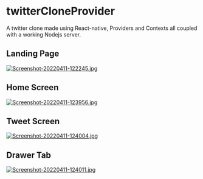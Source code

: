 # twitterCloneProvider

A twitter clone made using React-native, Providers and Contexts all coupled with a working Nodejs server.

## Landing Page
 [![Screenshot-20220411-122245.jpg](https://i.postimg.cc/2ysbFC63/Screenshot-20220411-122245.jpg)](https://postimg.cc/GTjmbwv1)

 ## Home Screen
[![Screenshot-20220411-123956.jpg](https://i.postimg.cc/8CZ4SXww/Screenshot-20220411-123956.jpg)](https://postimg.cc/LqZLkTcZ)

 ## Tweet Screen
[![Screenshot-20220411-124004.jpg](https://i.postimg.cc/13cMW3qk/Screenshot-20220411-124004.jpg)](https://postimg.cc/zyvnv5p7)

 ## Drawer Tab
[![Screenshot-20220411-124011.jpg](https://i.postimg.cc/JzWPckG3/Screenshot-20220411-124011.jpg)](https://postimg.cc/0bcY9rGr)
